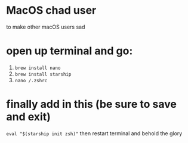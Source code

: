 # MacOS chad user
to make other macOS users sad

# open up terminal and go:
1. ``brew install nano``
2. ``brew install starship``
3. ``nano /.zshrc``

# finally add in this (be sure to save and exit)
``eval "$(starship init zsh)"``
then restart terminal and behold the glory
